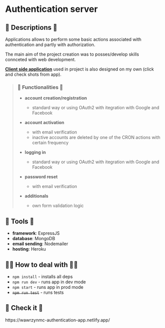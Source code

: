 <h1>Authentication server</h1>

<h2>🧻 Descriptions 🧻</h2>

Applications allows to perform some basic actions associated with authentication and partly with authorization.

The main aim of the project creation was to posses/develop skills connceted with web development. 

**[Client side application](https://github.com/wawrzynmc/FullAuthentication-client)** used in project is also designed on my own (click and check shots from app).

> <h3>🦾 Functionalities 🦾</h3>
> 
> - **account creation/registration**
> 
>   - standard way or using OAuth2 with itegration with Google and Facebook
> 
> - **account activation**
>
>   - with email verification
>   - inactive accounts are deleted by one of the CRON actions with certain frequency
> 
> - **logging in**
> 
>   - standard way or using OAuth2 with itegration with Google and Facebook
> 
> - **password reset**
> 
>   - with email verification
> 
> - **additionals**
> 
>   - own form validation logic

<h2>🧰 Tools 🧰</h2>

- **framework**: ExpressJS
- **database**: MongoDB
- **email sending**: Nodemailer
- **hosting**: Heroku

<h2>🏃‍♂️ How to deal with 🏃‍♂️</h2>

- <code>npm install</code> - installs all deps
- <code>npm run dev</code> - runs app in dev mode
- <code>npm start</code> - runs app in prod mode
- ~~<code>npm run test</code>~~ - runs tests

<h2>💩 Check it 💩</h2>
https://wawrzynmc-authentication-app.netlify.app/
